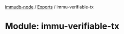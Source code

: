 [immudb-node](../README.md) / [Exports](../modules.md) / immu-verifiable-tx

# Module: immu-verifiable-tx
